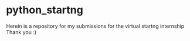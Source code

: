 # python_startng

Herein is a repository for my submissions for the virtual startng internship 
Thank you :)
